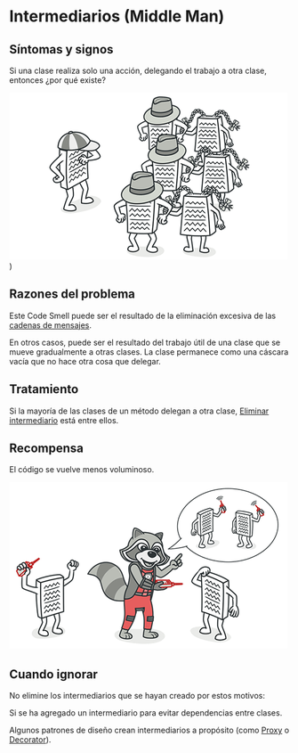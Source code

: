 # Intermediarios (Middle Man)

## Síntomas y signos

Si una clase realiza solo una acción, delegando el trabajo a otra clase, entonces ¿por qué existe?

![](./assets/middle-man-01.png))

## Razones del problema

Este Code Smell puede ser el resultado de la eliminación excesiva de las [cadenas de mensajes](./CodeSmell/MessageChains.md).

En otros casos, puede ser el resultado del trabajo útil de una clase que se mueve gradualmente a otras clases.
La clase permanece como una cáscara vacía que no hace otra cosa que delegar.

## Tratamiento

Si la mayoría de las clases de un método delegan a otra clase, [Eliminar intermediario](/RefactoringPattern/RemoveMiddleMan.md) está entre ellos.


## Recompensa

El código se vuelve menos voluminoso.

![](./assets/message-chains-02.png)

## Cuando ignorar

No elimine los intermediarios que se hayan creado por estos motivos:

Si se ha agregado un intermediario para evitar dependencias entre clases.

Algunos patrones de diseño crean intermediarios a propósito (como [Proxy](https://refactoring.guru/design-patterns/proxy) o [Decorator](https://refactoring.guru/design-patterns/decorator)).